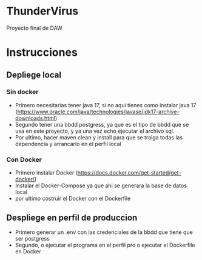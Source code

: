 # ThunderVirus
Proyecto final de DAW

# Instrucciones

## Depliege local
### Sin docker
  - Primero necesitarias tener java 17, si no aqui tienes como instalar java 17 (https://www.oracle.com/java/technologies/javase/jdk17-archive-downloads.html)
  - Segundo tener una bbdd postgress, ya que es el tipo de bbdd que se usa en este proyecto, y ya una vez echo ejecutar el archivo sql.
  - Por ultimo, hacer maven clean y install para que se traiga todas las dependencia y arrancarlo en el perfil local
### Con Docker
  - Primero instalar Docker (https://docs.docker.com/get-started/get-docker/)
  - Instalar el Docker-Compose ya que ahi se generara la base de datos local
  - por ultimo costruir el Docker con el Dockerfile

## Despliege en perfil de produccion
 - Primero generar un .env con las credenciales de la bbdd que tiene que ser postgress
 - Segundo, o ejecutar el programa en el perfil pro o ejecutar el Dockerfile en Docker
